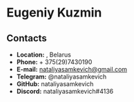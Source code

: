 # Eugeniy Kuzmin

## Contacts
* **Location:** , Belarus 
* **Phone:** + 375(29)7430190
* **E-mail:** nataliyasamkevich@gmail.com
* **Telegram:** @nataliyasamkevich
* **GitHub:** nataliyasamkevich
* **Discord:** nataliyasamkevich#4136